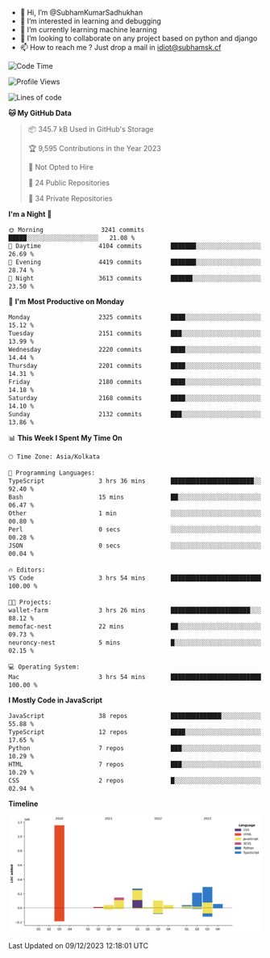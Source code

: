 - 👋 Hi, I’m @SubhamKumarSadhukhan
- 👀 I’m interested in learning and debugging
- 🌱 I’m currently learning machine learning
- 💞️ I’m looking to collaborate on any project based on python and django
- 📫 How to reach me ?
      Just drop a mail in idiot@subhamsk.cf

<!---
SubhamKumarSadhukhan/SubhamKumarSadhukhan is a ✨ special ✨ repository because its `README.md` (this file) appears on your GitHub profile.
You can click the Preview link to take a look at your changes.
--->


<!--START_SECTION:waka-->
![Code Time](http://img.shields.io/badge/Code%20Time-1%2C759%20hrs%2037%20mins-blue)

![Profile Views](http://img.shields.io/badge/Profile%20Views-0-blue)

![Lines of code](https://img.shields.io/badge/From%20Hello%20World%20I%27ve%20Written-2.4%20million%20lines%20of%20code-blue)

**🐱 My GitHub Data** 

> 📦 345.7 kB Used in GitHub's Storage 
 > 
> 🏆 9,595 Contributions in the Year 2023
 > 
> 🚫 Not Opted to Hire
 > 
> 📜 24 Public Repositories 
 > 
> 🔑 34 Private Repositories 
 > 
**I'm a Night 🦉** 

```text
🌞 Morning                3241 commits        █████░░░░░░░░░░░░░░░░░░░░   21.08 % 
🌆 Daytime                4104 commits        ███████░░░░░░░░░░░░░░░░░░   26.69 % 
🌃 Evening                4419 commits        ███████░░░░░░░░░░░░░░░░░░   28.74 % 
🌙 Night                  3613 commits        ██████░░░░░░░░░░░░░░░░░░░   23.50 % 
```
📅 **I'm Most Productive on Monday** 

```text
Monday                   2325 commits        ████░░░░░░░░░░░░░░░░░░░░░   15.12 % 
Tuesday                  2151 commits        ███░░░░░░░░░░░░░░░░░░░░░░   13.99 % 
Wednesday                2220 commits        ████░░░░░░░░░░░░░░░░░░░░░   14.44 % 
Thursday                 2201 commits        ████░░░░░░░░░░░░░░░░░░░░░   14.31 % 
Friday                   2180 commits        ████░░░░░░░░░░░░░░░░░░░░░   14.18 % 
Saturday                 2168 commits        ████░░░░░░░░░░░░░░░░░░░░░   14.10 % 
Sunday                   2132 commits        ███░░░░░░░░░░░░░░░░░░░░░░   13.86 % 
```


📊 **This Week I Spent My Time On** 

```text
🕑︎ Time Zone: Asia/Kolkata

💬 Programming Languages: 
TypeScript               3 hrs 36 mins       ███████████████████████░░   92.40 % 
Bash                     15 mins             ██░░░░░░░░░░░░░░░░░░░░░░░   06.47 % 
Other                    1 min               ░░░░░░░░░░░░░░░░░░░░░░░░░   00.80 % 
Perl                     0 secs              ░░░░░░░░░░░░░░░░░░░░░░░░░   00.28 % 
JSON                     0 secs              ░░░░░░░░░░░░░░░░░░░░░░░░░   00.04 % 

🔥 Editors: 
VS Code                  3 hrs 54 mins       █████████████████████████   100.00 % 

🐱‍💻 Projects: 
wallet-farm              3 hrs 26 mins       ██████████████████████░░░   88.12 % 
memofac-nest             22 mins             ██░░░░░░░░░░░░░░░░░░░░░░░   09.73 % 
neuroncy-nest            5 mins              █░░░░░░░░░░░░░░░░░░░░░░░░   02.15 % 

💻 Operating System: 
Mac                      3 hrs 54 mins       █████████████████████████   100.00 % 
```

**I Mostly Code in JavaScript** 

```text
JavaScript               38 repos            ██████████████░░░░░░░░░░░   55.88 % 
TypeScript               12 repos            ████░░░░░░░░░░░░░░░░░░░░░   17.65 % 
Python                   7 repos             ███░░░░░░░░░░░░░░░░░░░░░░   10.29 % 
HTML                     7 repos             ███░░░░░░░░░░░░░░░░░░░░░░   10.29 % 
CSS                      2 repos             █░░░░░░░░░░░░░░░░░░░░░░░░   02.94 % 
```



**Timeline**

![Lines of Code chart](https://raw.githubusercontent.com/SubhamKumarSadhukhan/SubhamKumarSadhukhan/main/assets/bar_graph.png)


 Last Updated on 09/12/2023 12:18:01 UTC
<!--END_SECTION:waka-->
